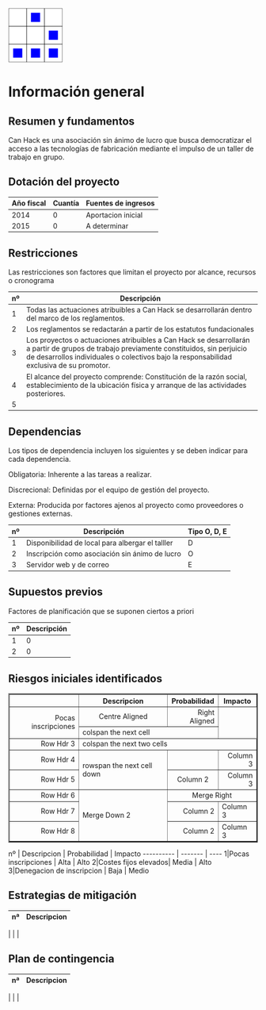 
[logo]:/art/logo/canhack.png
[about_logo]:/art/logo/logo.md
[![Nuestro logo][logo]][about_logo]


Información general
==================

Resumen y fundamentos
----------------

Can Hack es una asociación sin ánimo de lucro que busca democratizar el acceso a las tecnologías de fabricación mediante el impulso de un taller de trabajo en grupo.


Dotación del proyecto
----------------

Año fiscal | Cuantía | Fuentes de ingresos
---------- | ------- | -------------------
2014 | 0 | Aportacion inicial
2015 | 0 | A determinar


Restricciones
----------------

Las restricciones son factores que limitan el proyecto por alcance, recursos o cronograma

nº | Descripción
---------- | -------
1 | Todas las actuaciones atribuibles a Can Hack se desarrollarán dentro del marco de los reglamentos.
2 | Los reglamentos se redactarán a partir de los estatutos fundacionales
3 | Los proyectos o actuaciones atribuibles a Can Hack se desarrollarán a partir de grupos de trabajo previamente constituidos, sin perjuicio de desarrollos individuales o colectivos bajo la responsabilidad exclusiva de su promotor.
4 | El alcance del proyecto comprende: Constitución de la razón social, establecimiento de la ubicación física y arranque de las actividades posteriores.
5 |


Dependencias
----------------

Los tipos de dependencia incluyen los siguientes y se deben indicar para cada dependencia.

Obligatoria: Inherente a las tareas a realizar.

Discrecional: Definidas por el equipo de gestión del proyecto.

Externa: Producida por factores ajenos al proyecto como proveedores o gestiones externas.


nº | Descripción | Tipo O, D, E
---------- | ------- | -------------------
1 | Disponibilidad de local para albergar el talller | D
2 | Inscripción como asociación sin ánimo de lucro | O
3 | Servidor web y de correo| E


Supuestos previos
----------------

Factores de planificación que se suponen ciertos a priori

nº | Descripción
---------- | -------
1 | 0
2 | 0


Riesgos iniciales identificados
----------------

<!--
<table border="2" width="0">
<tr>
<th></th><th>Column Header One</th><th>Column Header Two</th><th>Column Header Three</th>
</tr>
<tr>
<td align="right">Row Hdr 1</td><td align="left">Left Aligned</td><td align="center">Centre Aligned</td><td align="right">Right Aligned</td>
</tr>
<tr>
<td align="right">Row Hdr 2</td><td colspan="2" align="left">colspan the next cell</td><td align="right">Row 2, Col 3</td>
</tr>
<tr>
<td align="right">Row Hdr 3</td><td colspan="3" align="left">colspan the next two cells</td>
</tr>
<tr>
<td align="right">Row Hdr 4</td><td rowspan="2" align="left">rowspan the next cell down</td><td align="center"></td><td align="right">Column 3</td>
</tr>
<tr>
<td align="right">Row Hdr 5</td><td align="center">Column 2</td><td align="right">Column 3</td>
</tr>
<tr>
<td align="right">Row Hdr 6</td><td rowspan="3" align="left">Merge Down 2</td><td colspan="2" align="center">Merge Right</td>
</tr>
<tr>
<td align="right">Row Hdr 7</td><td align="right">Column 2</td><td align="left">Column 3</td>
</tr>
<tr>
<td align="right">Row Hdr 8</td><td align="right">Column 2</td><td align="left">Column 3</td>
</tr>
</table>
-->


<table border="2" width="0">
<tr>
<th></th><th>Descripcion</th><th>Probabilidad</th><th>Impacto</th>
</tr>
<tr>
<td rowspan="2" align="right">Pocas inscripciones</td><td align="center">Centre Aligned</td><td align="right">Right Aligned</td>
</tr>
<tr>
<td colspan="2" align="left">colspan the next cell</td>
</tr>
<tr>
<td align="right">Row Hdr 3</td><td colspan="3" align="left">colspan the next two cells</td>
</tr>
<tr>
<td align="right">Row Hdr 4</td><td rowspan="2" align="left">rowspan the next cell down</td><td align="center"></td><td align="right">Column 3</td>
</tr>
<tr>
<td align="right">Row Hdr 5</td><td align="center">Column 2</td><td align="right">Column 3</td>
</tr>
<tr>
<td align="right">Row Hdr 6</td><td rowspan="3" align="left">Merge Down 2</td><td colspan="2" align="center">Merge Right</td>
</tr>
<tr>
<td align="right">Row Hdr 7</td><td align="right">Column 2</td><td align="left">Column 3</td>
</tr>
<tr>
<td align="right">Row Hdr 8</td><td align="right">Column 2</td><td align="left">Column 3</td>
</tr>
</table>




nº | Descripcion | Probabilidad | Impacto
---------- | ------- | ----
1|Pocas inscripciones | Alta | Alto
2|Costes fijos elevados| Media | Alto
3|Denegacion de inscripcion | Baja | Medio

Estrategias de mitigación
--------------------------
nª | Descripcion
---|-------------
|
|
|

Plan de contingencia
--------------------------
nª | Descripcion
---|-------------
|
|
|
